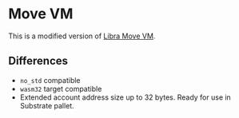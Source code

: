 # Move VM
This is a modified version of [Libra Move VM](https://github.com/libra/libra).
## Differences
- `no_std` compatible
- `wasm32` target compatible
- Extended account address size up to 32 bytes.
Ready for use in Substrate pallet.